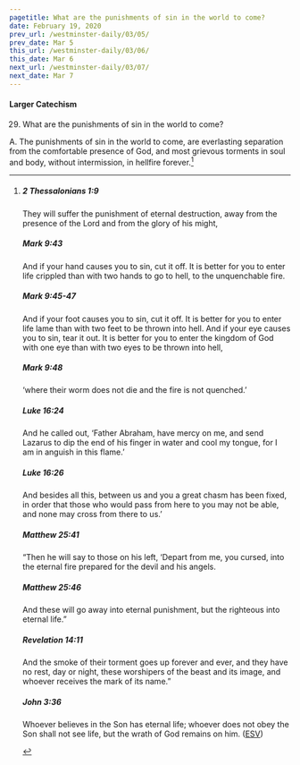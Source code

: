 ```yaml
---
pagetitle: What are the punishments of sin in the world to come?
date: February 19, 2020
prev_url: /westminster-daily/03/05/
prev_date: Mar 5
this_url: /westminster-daily/03/06/
this_date: Mar 6
next_url: /westminster-daily/03/07/
next_date: Mar 7
---
```


#### Larger Catechism

29. What are the punishments of sin in the world to come?

A. The punishments of sin in the world to come, are everlasting separation from the comfortable presence of God, and most grievous torments in soul and body, without intermission, in hellfire forever.[^fnref:wlc1]


[^fnref:wlc1]: <div class="esv"><h5>2 Thessalonians 1:9</h5> <div class="esv-text"><p id="p53001009.01-1">They will suffer the punishment of eternal destruction, away from the presence of the Lord and from the glory of his might,</p> </div><h5>Mark 9:43</h5> <div class="esv-text"><p id="p41009043.01-2"><span class="woc">And if your hand causes you to sin, cut it off. It is better for you to enter life crippled than with two hands to go to hell, to the unquenchable fire.</span></p> </div><h5>Mark 9:45-47</h5> <div class="esv-text"><p id="p41009045.01-3"><span class="woc">And if your foot causes you to sin, cut it off. It is better for you to enter life lame than with two feet to be thrown into hell.</span> <span class="woc">And if your eye causes you to sin, tear it out. It is better for you to enter the kingdom of God with one eye than with two eyes to be thrown into hell,</span></p> </div><h5>Mark 9:48</h5> <div class="esv-text"><p id="p41009048.01-4"><span class="woc">&#8216;where their worm does not die and the fire is not quenched.&#8217;</span></p> </div><h5>Luke 16:24</h5> <div class="esv-text"><p id="p42016024.01-5"><span class="woc">And he called out, &#8216;Father Abraham, have mercy on me, and send Lazarus to dip the end of his finger in water and cool my tongue, for I am in anguish in this flame.&#8217;</span></p> </div><h5>Luke 16:26</h5> <div class="esv-text"><p id="p42016026.01-6"><span class="woc">And besides all this, between us and you a great chasm has been fixed, in order that those who would pass from here to you may not be able, and none may cross from there to us.&#8217;</span></p> </div><h5>Matthew 25:41</h5> <div class="esv-text"><p id="p40025041.01-7"><span class="woc">&#8220;Then he will say to those on his left, &#8216;Depart from me, you cursed, into the eternal fire prepared for the devil and his angels.</span></p> </div><h5>Matthew 25:46</h5> <div class="esv-text"><p id="p40025046.01-8"><span class="woc">And these will go away into eternal punishment, but the righteous into eternal life.&#8221;</span></p> </div><h5>Revelation 14:11</h5> <div class="esv-text"><p id="p66014011.01-9">And the smoke of their torment goes up forever and ever, and they have no rest, day or night, these worshipers of the beast and its image, and whoever receives the mark of its name.&#8221;</p> </div><h5>John 3:36</h5> <div class="esv-text"><p id="p43003036.01-10">Whoever believes in the Son has eternal life; whoever does not obey the Son shall not see life, but the wrath of God remains on him.  (<a href="http://www.esv.org" class="copyright">ESV</a>)</p> </div> </div>

